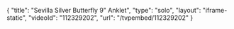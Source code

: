 {
    "title": "Sevilla Silver Butterfly 9\" Anklet",
    "type": "solo",
    "layout": "iframe-static",
    "videoId": "112329202",
    "url": "\/tvpembed\/112329202"
}